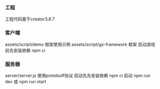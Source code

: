 ### 工程
工程代码基于creator3.8.7

### 客户端
assets/script/demo 框架使用示例
assets/script/gx-framework 框架
启动游戏前先安装依赖 npm ci

### 服务器
server/server.js 使用protobuff协议
启动先先安装依赖 npm ci
启动 npm run dev 或 npm run start
